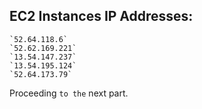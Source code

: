 ## EC2 Instances IP Addresses:

    `52.64.118.6`
    `52.62.169.221`
    `13.54.147.237`
    `13.54.195.124`
    `52.64.173.79`

Proceeding `to the` next part.
